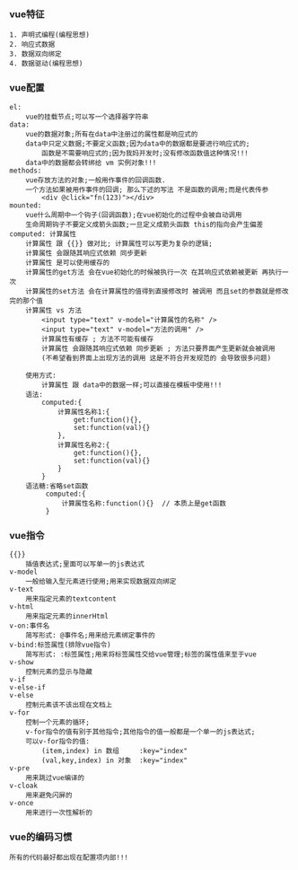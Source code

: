 ### vue特征
    1. 声明式编程(编程思想)
    2. 响应式数据
    3. 数据双向绑定
    4. 数据驱动(编程思想)
### vue配置
    el:
        vue的挂载节点;可以写一个选择器字符串
    data:
        vue的数据对象;所有在data中注册过的属性都是响应式的
        data中只定义数据;不要定义函数;因为data中的数据都是要进行响应式的;
            函数是不需要响应式的;因为我妈开发时;没有修改函数值这种情况!!!
        data中的数据都会转绑给 vm 实例对象!!!
    methods:
        vue存放方法的对象;一般用作事件的回调函数.
        一个方法如果被用作事件的回调; 那么下述的写法 不是函数的调用;而是代表传参
            <div @click="fn(123)"></div>
    mounted:
        vue什么周期中一个钩子(回调函数);在vue初始化的过程中会被自动调用
        生命周期钩子不要定义成箭头函数;一旦定义成箭头函数 this的指向会产生偏差
    computed: 计算属性
        计算属性 跟 {{}} 做对比; 计算属性可以写更为复杂的逻辑;
        计算属性 会跟随其响应式依赖 同步更新
        计算属性 是可以使用缓存的
        计算属性的get方法 会在vue初始化的时候被执行一次 在其响应式依赖被更新 再执行一次
        计算属性的set方法 会在计算属性的值得到直接修改时 被调用 而且set的参数就是修改完的那个值
        计算属性 vs 方法
            <input type="text" v-model="计算属性的名称" />
            <input type="text" v-model="方法的调用" />
            计算属性有缓存 ; 方法不可能有缓存
            计算属性 会跟随其响应式依赖 同步更新 ; 方法只要界面产生更新就会被调用
            (不希望看到界面上出现方法的调用 这是不符合开发规范的 会导致很多问题)

        使用方式:
            计算属性 跟 data中的数据一样;可以直接在模板中使用!!!
        语法:
            computed:{
                计算属性名称1:{
                    get:function(){},
                    set:function(val){}
                },
                计算属性名称2:{
                    get:function(){},
                    set:function(val){}
                }
            }
        语法糖:省略set函数
             computed:{
                 计算属性名称:function(){}  // 本质上是get函数
             }
### vue指令
    {{}}
        插值表达式;里面可以写单一的js表达式
    v-model
        一般给输入型元素进行使用;用来实现数据双向绑定
    v-text
        用来指定元素的textcontent
    v-html
        用来指定元素的innerHtml
    v-on:事件名
        简写形式: @事件名;用来给元素绑定事件的
    v-bind:标签属性(排除vue指令)
        简写形式: :标签属性;用来将标签属性交给vue管理;标签的属性值来至于vue
    v-show
        控制元素的显示与隐藏
    v-if
    v-else-if
    v-else
        控制元素该不该出现在文档上
    v-for
        控制一个元素的循环;
        v-for指令的值有别于其他指令;其他指令的值一般都是一个单一的js表达式;
        可以v-for指令的值:
            (item,index) in 数组     :key="index"
            (val,key,index) in 对象  :key="index"
    v-pre
        用来跳过vue编译的
    v-cloak
        用来避免闪屏的
    v-once
        用来进行一次性解析的

### vue的编码习惯
    所有的代码最好都出现在配置项内部!!!

